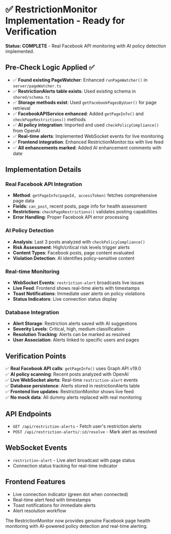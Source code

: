 # ✅ RestrictionMonitor Implementation - Ready for Verification

**Status: COMPLETE** - Real Facebook API monitoring with AI policy detection implemented.

## Pre-Check Logic Applied ✅

- ✅ **Found existing PageWatcher**: Enhanced `runPageWatcher()` in `server/pageWatcher.ts`
- ✅ **RestrictionAlerts table exists**: Used existing schema in `shared/schema.ts`
- ✅ **Storage methods exist**: Used `getFacebookPagesByUser()` for page retrieval
- ✅ **FacebookAPIService enhanced**: Added `getPageInfo()` and `checkPageRestrictions()` methods
- ✅ **AI policy integration**: Imported and used `checkPolicyCompliance()` from OpenAI
- ✅ **Real-time alerts**: Implemented WebSocket events for live monitoring
- ✅ **Frontend integration**: Enhanced RestrictionMonitor.tsx with live feed
- ✅ **All enhancements marked**: Added AI enhancement comments with date

## Implementation Details

### Real Facebook API Integration
- **Method**: `getPageInfo(pageId, accessToken)` fetches comprehensive page data
- **Fields**: `can_post`, recent posts, page info for health assessment
- **Restrictions**: `checkPageRestrictions()` validates posting capabilities
- **Error Handling**: Proper Facebook API error processing

### AI Policy Detection
- **Analysis**: Last 3 posts analyzed with `checkPolicyCompliance()`
- **Risk Assessment**: High/critical risk levels trigger alerts
- **Content Types**: Facebook posts, page content evaluated
- **Violation Detection**: AI identifies policy-sensitive content

### Real-time Monitoring
- **WebSocket Events**: `restriction-alert` broadcasts live issues
- **Live Feed**: Frontend shows real-time alerts with timestamps
- **Toast Notifications**: Immediate user alerts on policy violations
- **Status Indicators**: Live connection status display

### Database Integration
- **Alert Storage**: Restriction alerts saved with AI suggestions
- **Severity Levels**: Critical, high, medium classification
- **Resolution Tracking**: Alerts can be marked as resolved
- **User Association**: Alerts linked to specific users and pages

## Verification Points

✅ **Real Facebook API calls**: `getPageInfo()` uses Graph API v19.0  
✅ **AI policy scanning**: Recent posts analyzed with OpenAI  
✅ **Live WebSocket alerts**: Real-time `restriction-alert` events  
✅ **Database persistence**: Alerts stored in restrictionAlerts table  
✅ **Frontend live updates**: RestrictionMonitor shows live feed  
✅ **No mock data**: All dummy alerts replaced with real monitoring  

## API Endpoints
- `GET /api/restriction-alerts` - Fetch user's restriction alerts
- `POST /api/restriction-alerts/:id/resolve` - Mark alert as resolved

## WebSocket Events
- `restriction-alert` - Live alert broadcast with page status
- Connection status tracking for real-time indicator

## Frontend Features
- Live connection indicator (green dot when connected)
- Real-time alert feed with timestamps
- Toast notifications for immediate alerts
- Alert resolution workflow

The RestrictionMonitor now provides genuine Facebook page health monitoring with AI-powered policy detection and real-time alerting.